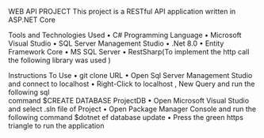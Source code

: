 ﻿WEB API PROJECT 
This project is a RESTful API application written in ASP.NET Core




Tools and Technologies Used
    • C# Programming Language
    • Microsoft Visual Studio
    • SQL Server Management Studio 
    • .Net 8.0
    • Entity Framework Core
    • MS SQL Server
    • RestSharp(To implement the http call the following library was used )







Instructions To Use
    •    git  clone URL
    •    Open Sql Server Management Studio and connect to localhost
    •    Right-Click to localhost , New Query and run the following sql      
          command $CREATE DATABASE ProjectDB
    •    Open Microsoft Visual Studio and select .sln file of Project
    •    Open Package Manager Console and run the following command 
          $dotnet ef database update
    •    Press the green https triangle to run the application 



